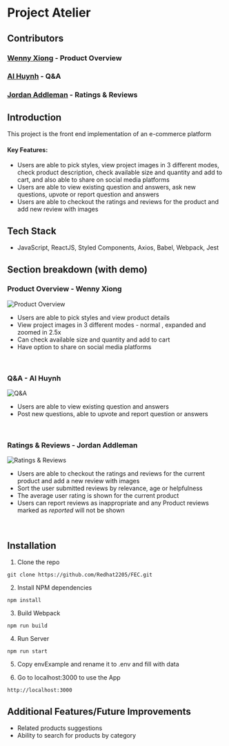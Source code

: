 # Project Atelier

## Contributors
### [Wenny Xiong](https://github.com/WennyXiong) - Product Overview
### [Al Huynh](https://github.com/Albertthuynh94) - Q&A
### [Jordan Addleman](https://github.com/maximumjpeg) - Ratings & Reviews

## Introduction
This project is the front end implementation of an e-commerce platform

#### Key Features:
* Users are able to pick styles, view project images in 3 different modes, check product description, check available size and quantity and add to cart, and also able to share on social media platforms
* Users are able to view existing question and answers, ask new questions, upvote or report question and answers
* Users are able to checkout the ratings and reviews for the product and add new review with images

## Tech Stack
* JavaScript, ReactJS, Styled Components, Axios, Babel, Webpack, Jest

## Section breakdown (with demo)
### Product Overview - Wenny Xiong
![Product Overview](https://i.gyazo.com/8c1132faaa8f37e32b2aa70bc5ec5347.gif)

* Users are able to pick styles and view product details
* View project images in 3 different modes - normal , expanded and zoomed in 2.5x
* Can check available size and quantity and add to cart
* Have option to share on social media platforms
<br/>


### Q&A - Al Huynh
![Q&A](https://i.gyazo.com/8e51ef905670555c780a0fefd6b6d13c.gif)

* Users are able to view existing question and answers
* Post new questions, able to upvote and report question or answers
<br/>


### Ratings & Reviews - Jordan Addleman
![Ratings & Reviews](https://i.gyazo.com/82d905cba0e9bfe04b2c446975f976d4.gif)

* Users are able to checkout the ratings and reviews for the current product and add a new review with images
* Sort the user submitted reviews by relevance, age or helpfulness
* The average user rating is shown for the current product
* Users can report reviews as inappropriate and any Product reviews marked as *reported* will not be shown
<br/>


## Installation
1. Clone the repo
```
git clone https://github.com/Redhat2205/FEC.git
```

2. Install NPM dependencies
```
npm install
```

3. Build Webpack
```
npm run build
```

4. Run Server
```
npm run start
```

5. Copy envExample and rename it to .env and fill with data

6. Go to localhost:3000 to use the App
```
http://localhost:3000
```

## Additional Features/Future Improvements
* Related products suggestions
* Ability to search for products by category


